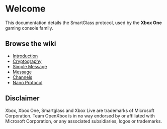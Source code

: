 # Welcome

This documentation details the SmartGlass protocol, used by the **Xbox One** gaming console family.

## Browse the wiki

- [Introduction](introduction.md)
- [Cryptography](cryptography.md)
- [Simple Message](simple_message.md)
- [Message](message.md)
- [Channels](channels.md)
- [Nano Protocol](nano.md)

## Disclaimer

Xbox, Xbox One, Smartglass and Xbox Live are trademarks of Microsoft Corporation.
Team OpenXbox is in no way endorsed by or affiliated with Microsoft Corporation, or any associated subsidiaries, logos or trademarks.